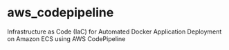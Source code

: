 # aws_codepipeline
Infrastructure as Code (IaC) for Automated Docker Application Deployment on Amazon ECS using AWS CodePipeline
